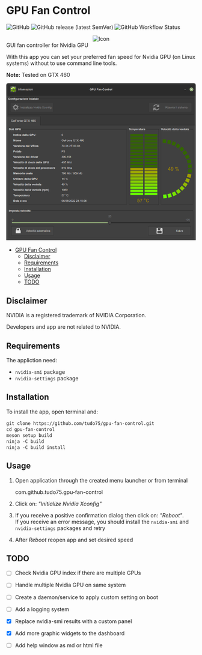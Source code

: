 #  GPU Fan Control

![GitHub](https://img.shields.io/github/license/tudo75/gpu-fan-control)
![GitHub release (latest SemVer)](https://img.shields.io/github/v/release/tudo75/gpu-fan-control)
![GitHub Workflow Status](https://img.shields.io/github/workflow/status/tudo75/gpu-fan-control/Upload%20Python%20Package)

<div align="center">
    <img src="https://raw.githubusercontent.com/tudo75/gpu-fan-control/852a2ddd45e2cfcfe649cd5615865e453d42c118/gpu-fan-control.svg" alt="Icon" width="96px;" height="96px;"/>
</div>
GUI fan controller for Nvidia GPU

With this app you can set your preferred fan speed for Nvidia GPU (on Linux systems) without to use command line tools.

<b>Note:</b> Tested on GTX 460

<div align="center">
    <img src="https://raw.githubusercontent.com/tudo75/gpu-fan-control/dev/screenshot.png" alt="GUI Main Image" />
</div>

- [GPU Fan Control](#gpu-fan-control)
  - [Disclaimer](#disclaimer)
  - [Requirements](#requirements)
  - [Installation](#installation)
  - [Usage](#usage)
  - [TODO](#todo)

## Disclaimer

NVIDIA is a registered trademark of NVIDIA Corporation.

Developers and app are not related to NVIDIA.

## Requirements

The appliction need:
  
- <code>nvidia-smi</code> package
- <code>nvidia-settings</code> package

## Installation

To install the app, open terminal and:

    git clone https://github.com/tudo75/gpu-fan-control.git
    cd gpu-fan-control
    meson setup build
    ninja -C build 
    ninja -C build install

## Usage

1. Open application through the created menu launcher or from terminal 

    com.github.tudo75.gpu-fan-control

2. Click on: <i>"Initialize Nvidia Xconfig"</i>
4. If you receive a positive confirmation dialog then click on: <i>"Reboot"</i>.<br/>
   If you receive an error message, you should install the <code>nvidia-smi</code> and <code>nvidia-settings</code> packages and retry
1. After <i>Reboot</i> reopen app and set desired speed

## TODO

* [ ] Check Nvidia GPU index if there are multiple GPUs
* [ ] Handle multiple Nvidia GPU on same system
* [ ] Create a daemon/service to apply custom setting on boot
* [ ] Add a logging system
* [x] Replace nvidia-smi results with a custom panel
* [x] Add more graphic widgets to the dashboard
* [ ] Add help window as md or html file

